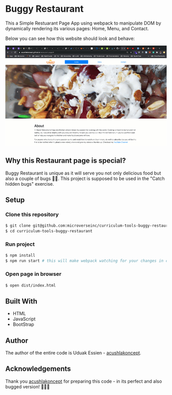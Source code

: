 # Buggy Restaurant

This a Simple Restuarant Page App using webpack to manipulate DOM by dynamically rendering its various pages: Home, Menu, and Contact. 

Below you can see how this website should look and behave:

![screenshot](./restaurant.gif)

## Why this Restaurant page is special?

Buggy Restaurant is unique as it will serve you not only delicious food but also a couple of bugs 🐛🐛.
This project is supposed to be used in the "Catch hidden bugs" exercise.

## Setup

### Clone this repository

```bash
$ git clone git@github.com:microverseinc/curriculum-tools-buggy-restaurant.git
$ cd curriculum-tools-buggy-restaurant
```

### Run project

```bash
$ npm install
$ npm run start # this will make webpack watching for your changes in code
```

### Open page in browser
```bash
$ open dist/index.html 
```


## Built With

- HTML
- JavaScript
- BootStrap


## Author

The author of the entire code is Uduak Essien - [acushlakoncept](https://github.com/acushlakoncept).

## Acknowledgements

Thank you [acushlakoncept](https://github.com/acushlakoncept) for preparing this code - in its perfect and also bugged version! 👏👏👏